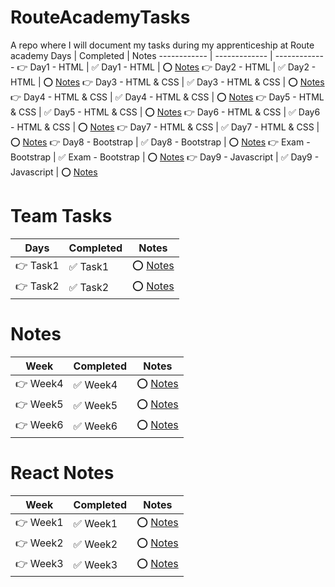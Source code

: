 # RouteAcademyTasks
A repo where I will document my tasks during my apprenticeship at Route academy 
Days | Completed | Notes
------------ | ------------- | -------------
👉 Day1 - HTML | ✅ Day1 - HTML | ⭕️ [Notes](https://github.com/RaheemAmer/RouteAcademyTasks/blob/main/Day1)
👉 Day2 - HTML | ✅ Day2 - HTML | ⭕️ [Notes](https://github.com/RaheemAmer/RouteAcademyTasks/blob/main/Day2)
👉 Day3 - HTML & CSS | ✅ Day3 - HTML & CSS | ⭕️ [Notes](https://github.com/RaheemAmer/RouteAcademyTasks/blob/main/Day3)
👉 Day4 - HTML & CSS | ✅ Day4 - HTML & CSS | ⭕️ [Notes](https://github.com/RaheemAmer/RouteAcademyTasks/blob/main/Day4)
👉 Day5 - HTML & CSS | ✅ Day5 - HTML & CSS | ⭕️ [Notes](https://github.com/RaheemAmer/RouteAcademyTasks/blob/main/Day5)
👉 Day6 - HTML & CSS | ✅ Day6 - HTML & CSS | ⭕️ [Notes](https://github.com/RaheemAmer/RouteAcademyTasks/blob/main/Day6)
👉 Day7 - HTML & CSS | ✅ Day7 - HTML & CSS | ⭕️ [Notes](https://github.com/RaheemAmer/RouteAcademyTasks/blob/main/Day7)
👉 Day8 - Bootstrap | ✅ Day8 - Bootstrap | ⭕️ [Notes](https://github.com/RaheemAmer/RouteAcademyTasks/blob/main/Day8)
👉 Exam - Bootstrap | ✅ Exam - Bootstrap | ⭕️ [Notes](https://github.com/RaheemAmer/RouteAcademyTasks/blob/main/Exam)
👉 Day9 - Javascript | ✅ Day9 - Javascript | ⭕️ [Notes](https://github.com/RaheemAmer/RouteAcademyTasks/blob/main/Day9)

# Team Tasks
Days | Completed | Notes
------------ | ------------- | -------------
👉 Task1 | ✅ Task1 | ⭕️ [Notes](https://github.com/RaheemAmer/Blood-Bank-Management-Project/blob/main/Task1.md)
👉 Task2 | ✅ Task2 | ⭕️ [Notes](https://github.com/RaheemAmer/Blood-Bank-Management-Project/blob/main/Task2.md)

# Notes
Week | Completed | Notes
------------ | ------------- | -------------
👉 Week4 | ✅ Week4 | ⭕️ [Notes](https://github.com/RaheemAmer/RouteAcademyTasks/tree/main/Notes/Week4)
👉 Week5 | ✅ Week5 | ⭕️ [Notes](https://github.com/RaheemAmer/RouteAcademyTasks/tree/main/Notes/Week5)
👉 Week6 | ✅ Week6 | ⭕️ [Notes](https://github.com/RaheemAmer/RouteAcademyTasks/tree/main/Notes/Week6)

# React Notes
Week | Completed | Notes
------------ | ------------- | -------------
👉 Week1 | ✅ Week1 | ⭕️ [Notes](https://github.com/RaheemAmer/RouteAcademyTasks/tree/main/Notes/React1)
👉 Week2 | ✅ Week2 | ⭕️ [Notes](https://github.com/RaheemAmer/RouteAcademyTasks/tree/main/Notes/React2)
👉 Week3 | ✅ Week3 | ⭕️ [Notes](https://github.com/RaheemAmer/RouteAcademyTasks/tree/main/Notes/React3)
